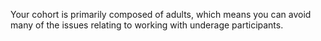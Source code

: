 Your cohort is primarily composed of adults, which means you can avoid many of the issues relating to working with underage participants.